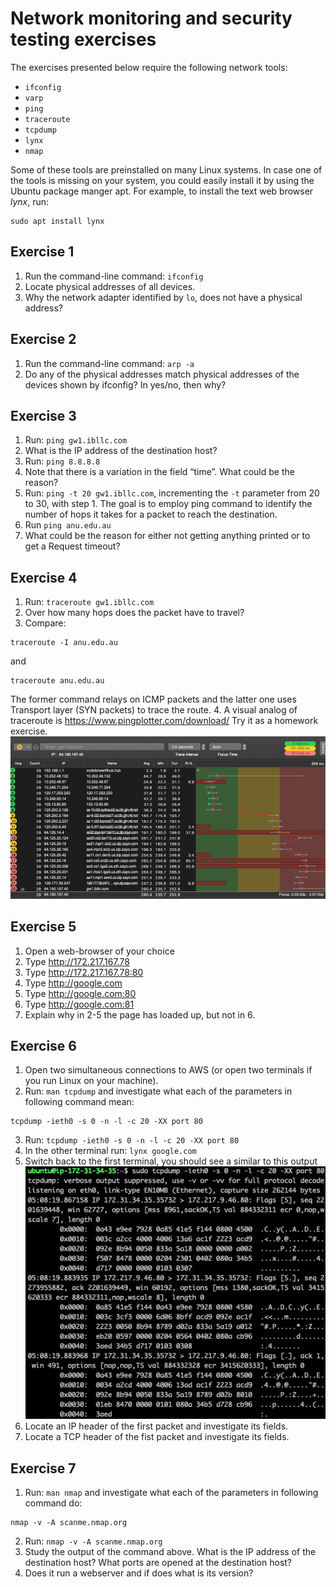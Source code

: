 # Network monitoring and security testing exercises

The exercises presented below require the following network tools:
- `ifconfig`
- `varp`
- `ping`
- `traceroute`
- `tcpdump`
- `lynx`
- `nmap`

Some of these tools are preinstalled on many Linux systems. In case one of the tools is missing on your system, you could easily install it by using the Ubuntu package manger apt. For example, to install the text web browser *lynx*, run:

````
sudo apt install lynx
````

## Exercise 1

1.	Run the command-line command: `ifconfig`
2.	Locate physical addresses of all devices. 
3.	Why the network adapter identified by `lo`, does not have a physical address?

## Exercise 2

1.	Run the command-line command: `arp -a`
2.	Do any of the physical addresses match physical addresses of the devices shown by ifconfig? In yes/no, then why?

## Exercise 3

1. Run: `ping gw1.ibllc.com`
2. What is the IP address of the destination host?
3. Run: `ping 8.8.8.8`
4. Note that there is a variation in the field “time”. What could be the reason?
5. Run: `ping -t 20 gw1.ibllc.com`, incrementing the `-t` parameter from 20 to 30, with step 1. The goal is to employ ping command to identify the number of hops it takes for a packet to reach the destination. 
6. Run `ping anu.edu.au`
7. What could be the reason for either not getting anything printed or to get a Request timeout?

## Exercise 4
1. Run: `traceroute gw1.ibllc.com`
2. Over how many hops does the packet have to travel?
3. Compare:
```` 
traceroute -I anu.edu.au
````
and
````
traceroute anu.edu.au
````
The former command relays on ICMP packets and the latter one uses Transport layer (SYN packets) to trace the route.
4. A visual analog of traceroute is https://www.pingplotter.com/download/ Try it as a homework exercise.
![pingplotter](pingplotter.png)
 
## Exercise 5

1. Open a web-browser of your choice
2. Type http://172.217.167.78 <enter> 
3. Type http://172.217.167.78:80  <enter> 
4. Type http://google.com <enter>
5. Type http://google.com:80 <enter>
6. Type http://google.com:81 <enter>
7. Explain why in 2-5 the page has loaded up, but not in 6.

## Exercise 6

1. Open two simultaneous connections to AWS (or open two terminals if you run Linux on your machine).
2. Run: `man tcpdump` and investigate what each of the parameters in following command mean: 
````
tcpdump -ieth0 -s 0 -n -l -c 20 -XX port 80
````
3. Run: `tcpdump -ieth0 -s 0 -n -l -c 20 -XX port 80`
4. In the other terminal run: `lynx google.com`
5. Switch back to the first terminal, you should see a similar to this output
![tcpdump output](tcpdump_output.png)
6. Locate an IP header of the first packet and investigate its fields.
7. Locate a TCP header of the fist packet and investigate its fields.

## Exercise 7

1. Run: `man nmap` and investigate what each of the parameters in following command do:
````
nmap -v -A scanme.nmap.org 
````
2. Run: `nmap -v -A scanme.nmap.org`
3. Study the output of the command above. What is the IP address of the destination host? What ports are opened at the destination host?
4. Does it run a webserver and if does what is its version?
